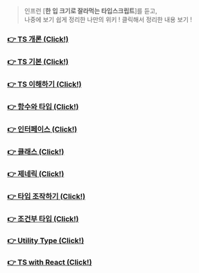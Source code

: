 > 인프런 [**한 입 크기로 잘라먹는 타입스크립트**]를 듣고, <br/>
> 나중에 보기 쉽게 정리한 나만의 위키 !
> 클릭해서 정리한 내용 보기 !

### [👉 TS 개론 (Click!)](https://github.com/ihyeeun/ts-study/wiki/1%EA%B0%95-TS-%EA%B0%9C%EB%A1%A0)
### [👉 TS 기본 (Click!)](https://github.com/ihyeeun/ts-study/wiki/2%EA%B0%95-TS-%EA%B8%B0%EB%B3%B8)
### [👉 TS 이해하기 (Click!)](https://github.com/ihyeeun/ts-study/wiki/3%EA%B0%95-TS-%EC%9D%B4%ED%95%B4%ED%95%98%EA%B8%B0)
### [👉 함수와 타입 (Click!)](https://github.com/ihyeeun/ts-study/wiki/4%EA%B0%95-%ED%95%A8%EC%88%98%EC%99%80-%ED%83%80%EC%9E%85)
### [👉 인터페이스 (Click!)](https://github.com/ihyeeun/ts-study/wiki/5%EA%B0%95-%EC%9D%B8%ED%84%B0%ED%8E%98%EC%9D%B4%EC%8A%A4)
### [👉 클래스 (Click!)](https://github.com/ihyeeun/ts-study/wiki/6%EA%B0%95-%ED%81%B4%EB%9E%98%EC%8A%A4)
### [👉 제네릭 (Click!)](https://github.com/ihyeeun/ts-study/wiki/7%EA%B0%95-%EC%A0%9C%EB%84%A4%EB%A6%AD)
### [👉 타입 조작하기 (Click!)](https://github.com/ihyeeun/ts-study/wiki/8%EA%B0%95-%ED%83%80%EC%9E%85-%EC%A1%B0%EC%9E%91%ED%95%98%EA%B8%B0)
### [👉 조건부 타입 (Click!)](https://github.com/ihyeeun/ts-study/wiki/9%EA%B0%95-%EC%A1%B0%EA%B1%B4%EB%B6%80-%ED%83%80%EC%9E%85)
### [👉 Utility Type (Click!)]([10강-Utility-Type](https://github.com/ihyeeun/ts-study/wiki/10%EA%B0%95-Utility-Type))
### [👉 TS with React (Click!)](https://github.com/ihyeeun/ts-study/wiki/11%EA%B0%95-TS-with-React)
